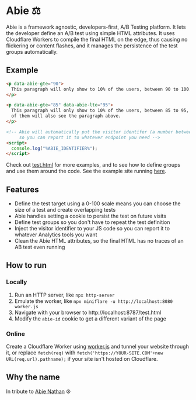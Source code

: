 # Abie ⚖️

Abie is a framework agnostic, developers-first, A/B Testing platform. It lets the developer define an A/B test using simple HTML attributes. It uses Cloudflare Workers to compile the final HTML on the edge, thus causing no flickering or content flashes, and it manages the persistence of the test groups automatically.

## Example

```html
<p data-abie-gte="90">
  This paragraph will only show to 10% of the users, between 90 to 100.
</p>

<p data-abie-gte="85" data-abie-lte="95">
  This paragraph will only show to 10% of the users, between 85 to 95, so half
  of them will also see the paragraph above.
</p>

<!-- Abie will automatically put the visitor identifer (a number between 0 to 100) here,
     so you can report it to whatever endpoint you need -->
<script>
  console.log("%ABIE_IDENTIFIER%");
</script>
```

Check out [test.html](test.html) for more examples, and to see how to define groups and use them around the code. See the example site running [here](https://abie.bjesus.workers.dev/test.html).

## Features

- Define the test target using a 0-100 scale means you can choose the size of a test and create overlapping tests
- Abie handles setting a cookie to persist the test on future visits
- Define test groups so you don't have to repeat the test definition
- Inject the visitor identifier to your JS code so you can report it to whatever Analytics tools you want
- Clean the Abie HTML attributes, so the final HTML has no traces of an AB test even running

## How to run

### Locally

1. Run an HTTP server, like `npx http-server`
1. Emulate the worker, like `npx miniflare -u http://localhost:8080 worker.js`
1. Navigate with your browser to http://localhost:8787/test.html
1. Modify the `abie-id` cookie to get a different variant of the page

### Online

Create a Cloudflare Worker using [worker.js](worker.js) and tunnel your website through it, or replace `fetch(req)` with `fetch('https://YOUR-SITE.COM'+new URL(req.url).pathname);` if your site isn't hosted on Cloudflare.

## Why the name

In tribute to [Abie Nathan](https://en.wikipedia.org/wiki/Abie_Nathan) ☮
